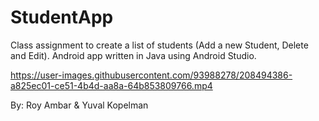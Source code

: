 # StudentApp

Class assignment to create a list of students (Add a new Student, Delete and Edit).
Android app written in Java using Android Studio.

https://user-images.githubusercontent.com/93988278/208494386-a825ec01-ce51-4b4d-aa8a-64b853809766.mp4

By: Roy Ambar & Yuval Kopelman
